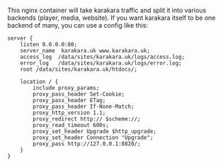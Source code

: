 This nginx container will take karakara traffic and split it into various
backends (player, media, website). If you want karakara itself to be one
backend of many, you can use a config like this:

```
server {
	listen 0.0.0.0:80;
	server_name  karakara.uk www.karakara.uk;
	access_log  /data/sites/karakara.uk/logs/access.log;
	error_log   /data/sites/karakara.uk/logs/error.log;
	root /data/sites/karakara.uk/htdocs/;

	location / {
		include proxy_params;
		proxy_pass_header Set-Cookie;
		proxy_pass_header ETag;
		proxy_pass_header If-None-Match;
		proxy_http_version 1.1;
		proxy_redirect http:// $scheme://;
		proxy_read_timeout 600s;
		proxy_set_header Upgrade $http_upgrade;
		proxy_set_header Connection "Upgrade";
		proxy_pass http://127.0.0.1:8820/;
	}
}
```
